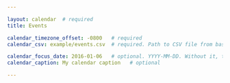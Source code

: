 ```yaml
---

layout: calendar  # required
title: Events

calendar_timezone_offset: -0800   # required
calendar_csv: example/events.csv  # required. Path to CSV file from base url

calendar_focus_date: 2016-01-06   # optional. YYYY-MM-DD. Without it, the default is today
calendar_caption: My calendar caption   # optional

---
```

